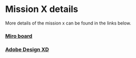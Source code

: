 # Mission X details

More details of the mission x can be found in the links below.

### [Miro board](https://miro.com/app/board/uXjVPHq5Zvg=/)

### [Adobe Design XD](https://xd.adobe.com/view/6f52b708-fde0-4967-bdea-98a46169b9b1-3a01/)
